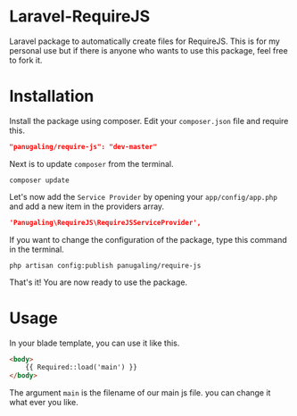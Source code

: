 Laravel-RequireJS
=================

Laravel package to automatically create files for RequireJS. This is for my personal use but if there is anyone who wants to use this package, feel free to fork it.

Installation
===============

Install the package using composer. Edit your `composer.json` file and require this.
```json
"panugaling/require-js": "dev-master"
```

Next is to update `composer` from the terminal.
```cli
composer update
```

Let's now add the `Service Provider` by opening your `app/config/app.php` and add a new item in the providers array.
```json
'Panugaling\RequireJS\RequireJSServiceProvider',
```

If you want to change the configuration of the package, type this command in the terminal.
```cli
php artisan config:publish panugaling/require-js
```

That's it! You are now ready to use the package.

Usage
=====

In your blade template, you can use it like this.
```html
<body>
	{{ Required::load('main') }}
</body>
```
The argument `main` is the filename of our main js file. you can change it what ever you like.